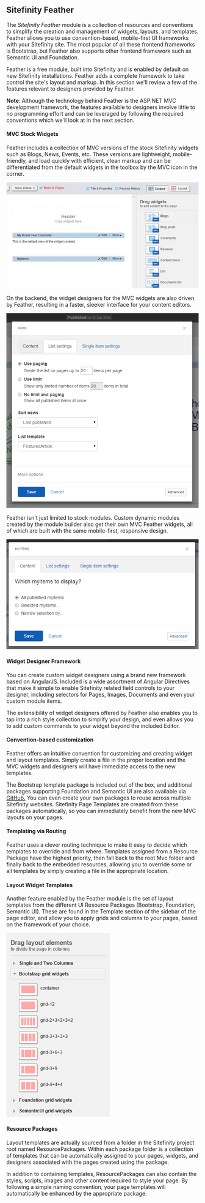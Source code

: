 Sitefinity Feather
------------------

The *Sitefinity Feather* module is a collection of resources and
conventions to simplify the creation and management of widgets,
layouts, and templates. Feather allows you to use convention-based,
mobile-first UI frameworks with your Sitefinity site. The most popular
of all these frontend frameworks is Bootstrap, but Feather also
supports other frontend framework such as Semantic UI and Foundation.

Feather is a free module, built into Sitefinity and is enabled by
default on new Sitefinity installations. Feather adds a complete
framework to take control the site's layout and markup. In this
section we'll review a few of the features relevant to designers
provided by Feather.

**Note**: Although the technology behind Feather is the ASP.NET MVC
development framework, the features available to designers involve
little to no programming effort and can be leveraged by following the
required conventions which we'll look at in the next section.

#### MVC Stock Widgets

Feather includes a collection of MVC versions of the stock Sitefinity
widgets such as Blogs, News, Events, etc. These versions are
lightweight, mobile-friendly, and load quickly with efficient, clean
markup and can be differentiated from the default widgets in the
toolbox by the MVC icon in the corner.

![](../media/image322.jpeg)

On the backend, the widget designers for the MVC widgets are also
driven by Feather, resulting in a faster, sleeker interface for your
content editors.

![](../media/image324.png)

Feather isn't just limited to stock modules. Custom dynamic modules
created by the module builder also get their own MVC Feather widgets,
all of which are built with the same mobile-first, responsive design.

![](../media/image325.png)

#### Widget Designer Framework

You can create custom widget designers using a brand new framework
based on AngularJS. Included is a wide assortment of Angular
Directives that make it simple to enable Sitefinity related field
controls to your designer, including selectors for Pages, Images,
Documents and even your custom module items.

The extensibility of widget designers offered by Feather also enables
you to tap into a rich style collection to simplify your design, and
even allows you to add custom commands to your widget beyond the
included Editor.

#### Convention-based customization

Feather offers an intuitive convention for customizing and creating
widget and layout templates. Simply create a file in the proper
location and the MVC widgets and designers will have immediate access
to the new templates.

The Bootstrap template package is included out of the box, and
additional packages supporting Foundation and Semantic UI are also
available via
[GitHub.](https://github.com/Sitefinity/feather-packages) You can even
create your own packages to reuse across multiple Sitefinity websites.
Sitefinity Page Templates are created from these packages
automatically, so you can immediately benefit from the new MVC layouts
on your pages.

#### Templating via Routing

Feather uses a clever routing technique to make it easy to decide
which templates to override and from where. Templates assigned from a
Resource Package have the highest priority, then fall back to the root
Mvc folder and finally back to the embedded resources, allowing you to
override some or all templates by simply creating a file in the
appropriate location.

#### Layout Widget Templates

Another feature enabled by the Feather module is the set of layout
templates from the different UI Resource Packages (Bootstrap,
Foundation, Semantic UI). These are found in the Template section of
the sidebar of the page editor, and allow you to apply grids and
columns to your pages, based on the framework of your choice.

![](../media/image326.png)

#### Resource Packages

Layout templates are actually sourced from a folder in the Sitefinity
project root named ResourcePackages. Within each package folder is a
collection of templates that can be automatically assigned to your
pages, widgets, and designers associated with the pages created using
the package.

In addition to containing templates, ResourcePackages can also contain
the styles, scripts, images and other content required to style your
page. By following a simple naming convention, your page templates
will automatically be enhanced by the appropriate package.

